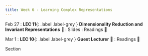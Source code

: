 ```yaml
---
title: Week 6 - Learning Complex Representations
---
```


Feb 27
:  **LEC 11**{: .label .label-grey } **Dimensionality Reduction and Invariant Representations** 🎥
    : Slides
: Readings 📖

Mar 1
: **LEC 10**{: .label .label-grey } **Guest Lecturer** 🎥
: Readings 📖

<!--
: * [Face Values (Scientific American)]
-->

<!--
: * [A beginner’s guide to dimensionality reduction in machine learning](https://canvas.harvard.edu/files/14472118/download?download_frd=1)
: * [Making faces in the brain](https://canvas.harvard.edu/files/14472119/download?download_frd=1)
:  **(Take-home) MIDTERM handed out**{: .label .label-green } 
    : [Midterm](https://canvas.harvard.edu/files/14488382/download?download_frd=1) / [tex](https://canvas.harvard.edu/files/14488384/download?download_frd=1)
-->

Section

